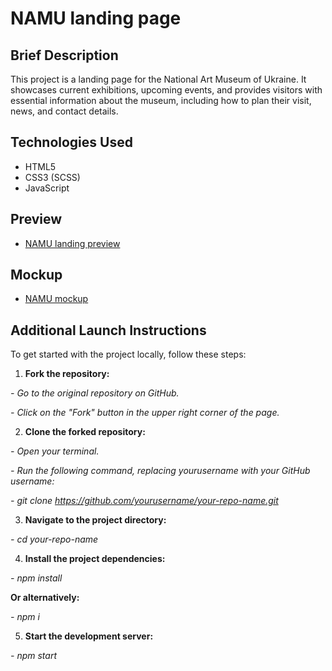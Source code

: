 # NAMU landing page

## Brief Description
This project is a landing page for the National Art Museum of Ukraine. It showcases current exhibitions, upcoming events, and provides visitors with essential information about the museum, including how to plan their visit, news, and contact details.

## Technologies Used
 - HTML5
 - CSS3 (SCSS)
 - JavaScript

## Preview
- [NAMU landing preview](https://khvashchenkodenys.github.io/namu-landing/)

## Mockup
  - [NAMU mockup](figma.com/design/HL3XGt5ZatvJoYBhOaWY5x/museum-prototype?node-id=323-1957&t=Gd9Dt8qxj7NYns8i-0)

## Additional Launch Instructions

To get started with the project locally, follow these steps:

1. **Fork the repository:**

  *- Go to the original repository on GitHub.*

  *- Click on the "Fork" button in the upper right corner of the page.*

2. **Clone the forked repository:**

*- Open your terminal.*

*- Run the following command, replacing yourusername with your GitHub username:*

*- git clone https://github.com/yourusername/your-repo-name.git*

3. **Navigate to the project directory:**

*- cd your-repo-name*

4. **Install the project dependencies:**

*- npm install*

**Or alternatively:**

*- npm i*

5. **Start the development server:**

*- npm start*
